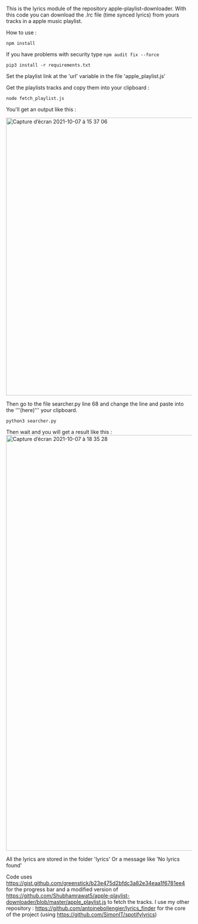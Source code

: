 This is the lyrics module of the repository apple-playlist-downloader.
With this code you can download the .lrc file (time synced lyrics) from yours tracks in a apple music playlist.

How to use :

```
npm install
```
If you have problems with security type ```npm audit fix --force```
```
pip3 install -r requirements.txt
```
Set the playlist link at the 'url' variable in the file 'apple_playlist.js'

Get the playlists tracks and copy them into your clipboard :

```
node fetch_playlist.js
```
You'll get an output like this :


<img width="752" alt="Capture d’écran 2021-10-07 à 15 37 06" src="https://user-images.githubusercontent.com/44288655/136427167-f6ca4fd4-beca-41dd-b17f-2db16cadd75a.png">


Then go to the file searcher.py line 68 and change the line and paste into the '''(here)''' your clipboard.
```
python3 searcher.py
```
Then wait and you will get a result like this :
<img width="1125" alt="Capture d’écran 2021-10-07 à 18 35 28" src="https://user-images.githubusercontent.com/44288655/136427185-aba0dbe3-86db-4d28-ba6f-1520b6364058.png">

All the lyrics are stored in the folder 'lyrics'
Or a message like 'No lyrics found'



Code uses https://gist.github.com/greenstick/b23e475d2bfdc3a82e34eaa1f6781ee4 for the progress bar and a modified version of https://github.com/Shubhamrawat5/apple-playlist-downloader/blob/master/apple_playlist.js to fetch the tracks.
I use my other repository : https://github.com/antoinebollengier/lyrics_finder for the core of the project (using https://github.com/SimonIT/spotifylyrics)
